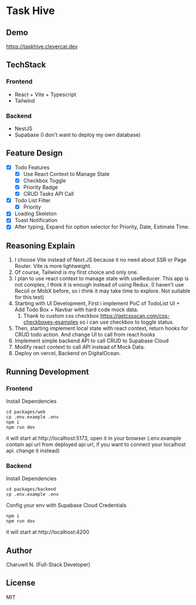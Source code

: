 # Task Hive

## Demo

https://taskhive.clevercat.dev

## TechStack

### Frontend

- React + Vite + Typescript
- Tailwind

### Backend

- NestJS
- Supabase (I don't want to deploy my own database)

## Feature Design

- [x] Todo Features
  - [x] Use React Context to Manage State
  - [x] Checkbox Toggle
  - [x] Priority Badge
  - [x] CRUD Tasks API Call
- [x] Todo List Filter
  - [x] Priority
- [x] Loading Skeleton
- [x] Toast Notification
- [x] After typing, Expand for option selector for Priority, Date, Estimate Time.

## Reasoning Explain

1. I choose Vite instead of Next.JS because it no need about SSR or Page Router. Vite is more lightweight.
2. Of course, Tailwind is my first choice and only one.
3. I plan to use react context to manage state with useReducer. This app is not complex, I think it is enough instead of using Redux. (I haven't use Recoil or MobX before, so i think it may take time to explore. Not suitable for this test)
4. Starting with UI Development, First i implement PoC of TodoList UI + Add Todo Box + Navbar with hard code mock data.
   1. Thank to custom css checkbox https://getcssscan.com/css-checkboxes-examples so i can use checkbox to toggle status.
5. Then, starting implement local state with react context, return hooks for CRUD todo action. And change UI to call from react hooks
6. Implement simple backend API to call CRUD to Supabase Cloud
7. Modify react context to call API instead of Mock Data.
8. Deploy on vercel, Backend on DigitalOcean.

## Running Development

### Frontend

Install Dependencies

```
cd packages/web
cp .env.example .env
npm i
npm run dev
```
it will start at http://localhost:5173, open it in your browser
(.env.example contain api url from deployed api url, if you want to connect your localhost api. change it instead)

### Backend

Install Dependencies

```
cd packages/backend
cp .env.example .env
```
Config your env with Supabase Cloud Credentials

```
npm i
npm run dev
```

it will start at http://localhost:4200

## Author

Charuwit N.
(Full-Stack Developer)


## License

MIT